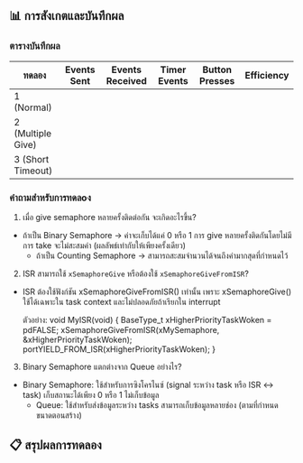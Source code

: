 ## 📊 การสังเกตและบันทึกผล

### ตารางบันทึกผล
| ทดลอง | Events Sent | Events Received | Timer Events | Button Presses | Efficiency |
|-------|-------------|-----------------|--------------|----------------|------------|
| 1 (Normal) | | | | | |
| 2 (Multiple Give) | | | | | |
| 3 (Short Timeout) | | | | | |

### คำถามสำหรับการทดลоง
1. เมื่อ give semaphore หลายครั้งติดต่อกัน จะเกิดอะไรขึ้น?
 - ถ้าเป็น Binary Semaphore → ค่าจะเก็บได้แค่ 0 หรือ 1
     การ give หลายครั้งติดกันโดยไม่มีการ take จะไม่สะสมค่า
     (ผลลัพธ์เท่ากับให้เพียงครั้งเดียว)
   - ถ้าเป็น Counting Semaphore → สามารถสะสมจำนวนได้จนถึงค่ามากสุดที่กำหนดไว้
2. ISR สามารถใช้ `xSemaphoreGive` หรือต้องใช้ `xSemaphoreGiveFromISR`?
 - ISR ต้องใช้ฟังก์ชัน xSemaphoreGiveFromISR() เท่านั้น
     เพราะ xSemaphoreGive() ใช้ได้เฉพาะใน task context
     และไม่ปลอดภัยถ้าเรียกใน interrupt

   ตัวอย่าง:
   void MyISR(void)
   {
       BaseType_t xHigherPriorityTaskWoken = pdFALSE;
       xSemaphoreGiveFromISR(xMySemaphore, &xHigherPriorityTaskWoken);
       portYIELD_FROM_ISR(xHigherPriorityTaskWoken);
   }
3. Binary Semaphore แตกต่างจาก Queue อย่างไร?
- Binary Semaphore: ใช้สำหรับการซิงโครไนซ์ (signal ระหว่าง task หรือ ISR ↔ task)
     เก็บสถานะได้เพียง 0 หรือ 1 ไม่เก็บข้อมูล
   - Queue: ใช้สำหรับส่งข้อมูลระหว่าง tasks
     สามารถเก็บข้อมูลหลายช่อง (ตามที่กำหนดขนาดตอนสร้าง)

## 📋 สรุปผลการทดลอง